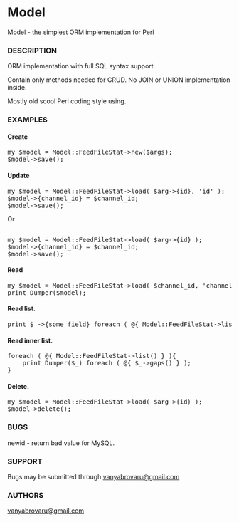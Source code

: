 # Model
Model - the simplest ORM implementation for Perl

### DESCRIPTION

ORM implementation with full SQL syntax support.

Contain only methods needed for CRUD. No JOIN or UNION implementation inside.

Mostly old scool Perl coding style using.

### EXAMPLES

#### Create

<pre>
my $model = Model::FeedFileStat->new($args);
$model->save();
</pre>

#### Update

<pre>
my $model = Model::FeedFileStat->load( $arg->{id}, 'id' );
$model->{channel_id} = $channel_id;
$model->save();
</pre>	

Or

<pre>	
my $model = Model::FeedFileStat->load( $arg->{id} );
$model->{channel_id} = $channel_id;
$model->save();
</pre>

#### Read
<pre>
my $model = Model::FeedFileStat->load( $channel_id, 'channel_id' );
print Dumper($model);
</pre>	

#### Read list.
<pre>
print $_->{some_field} foreach ( @{ Model::FeedFileStat->list() } )
</pre>

#### Read inner list.
<pre>
foreach ( @{ Model::FeedFileStat->list() } ){ 
	print Dumper($_) foreach ( @{ $_->gaps() } ); 
}
</pre>	

#### Delete.
<pre>
my $model = Model::FeedFileStat->load( $arg->{id} );
$model->delete();
</pre>

### BUGS

newid - return bad value for MySQL.

### SUPPORT

Bugs may be submitted through vanyabrovaru@gmail.com

### AUTHORS

vanyabrovaru@gmail.com
